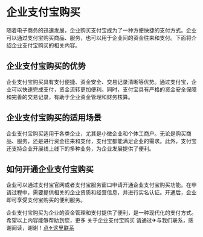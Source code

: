 # 企业支付宝购买

随着电子商务的迅速发展，企业购买支付宝成为了一种方便快捷的支付方式。企业可以通过支付宝购买商品、服务，也可以用于企业间的资金往来和支付。下面将介绍企业支付宝购买的相关内容。

## 企业支付宝购买的优势

企业支付宝购买具有支付便捷、资金安全、交易记录清晰等优势。通过支付宝，企业可以快速完成支付，资金流转更加便利。同时，支付宝具有严格的资金安全保障和完善的交易记录，有助于企业资金管理和财务核算。

## 企业支付宝购买的适用场景

企业支付宝购买适用于各类企业，尤其是小微企业和个体工商户。无论是购买商品、服务，还是进行资金往来和支付，支付宝都能满足企业的需求。此外，支付宝还支持企业开展线上线下的多种业务，为企业发展提供了便利。

## 如何开通企业支付宝购买

企业可以通过支付宝官网或者支付宝服务窗口申请开通企业支付宝购买功能。在申请过程中，需要提供相关的企业资质和经营信息，并进行实名认证。开通后，企业即可享受支付宝购买的便利服务。

企业支付宝购买为企业的资金管理和支付提供了便利，是一种现代化的支付方式。希望以上内容能够帮助到您，更多 关于企业支付宝购买 请通过✈与我们联系，感谢阅读，谢谢！[点✈这里联系](https://bbs.k02.cc)